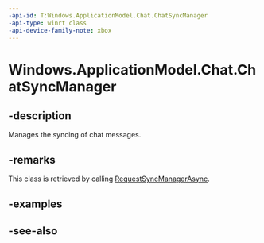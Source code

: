 ```yaml
---
-api-id: T:Windows.ApplicationModel.Chat.ChatSyncManager
-api-type: winrt class
-api-device-family-note: xbox
---
```


<!-- Class syntax.
public class ChatSyncManager : Windows.ApplicationModel.Chat.IChatSyncManager
-->

# Windows.ApplicationModel.Chat.ChatSyncManager

## -description
Manages the syncing of chat messages.

## -remarks
This class is retrieved by calling [RequestSyncManagerAsync](chatmessagemanager_requestsyncmanagerasync.md).

## -examples

## -see-also
